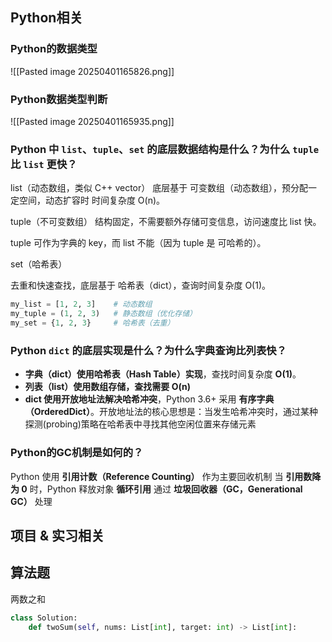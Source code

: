## Python相关
### Python的数据类型
![[Pasted image 20250401165826.png]]
### Python数据类型判断
![[Pasted image 20250401165935.png]]
### Python 中 `list`、`tuple`、`set` 的底层数据结构是什么？为什么 `tuple` 比 `list` 更快？
list（动态数组，类似 C++ vector）
底层基于 可变数组（动态数组），预分配一定空间，动态扩容时 时间复杂度 O(n)。

tuple（不可变数组）
结构固定，不需要额外存储可变信息，访问速度比 list 快。

tuple 可作为字典的 key，而 list 不能（因为 tuple 是 可哈希的）。

set（哈希表）

去重和快速查找，底层基于 哈希表（dict），查询时间复杂度 O(1)。

```python
my_list = [1, 2, 3]    # 动态数组
my_tuple = (1, 2, 3)   # 静态数组（优化存储）
my_set = {1, 2, 3}     # 哈希表（去重）
```
### Python `dict` 的底层实现是什么？为什么字典查询比列表快？
- **字典（dict）使用哈希表（Hash Table）实现**，查找时间复杂度 **O(1)**。
- **列表（list）使用数组存储，查找需要 O(n)**
- **dict 使用开放地址法解决哈希冲突**，Python 3.6+ 采用 **有序字典（OrderedDict）**。开放地址法的核心思想是：当发生哈希冲突时，通过某种探测(probing)策略在哈希表中寻找其他空闲位置来存储元素
### Python的GC机制是如何的？
Python 使用 **引用计数（Reference Counting）** 作为主要回收机制
当 **引用数降为 0** 时，Python 释放对象
**循环引用** 通过 **垃圾回收器（GC，Generational GC）** 处理
## 项目 & 实习相关
## 算法题
两数之和
```python
class Solution:
    def twoSum(self, nums: List[int], target: int) -> List[int]:

```